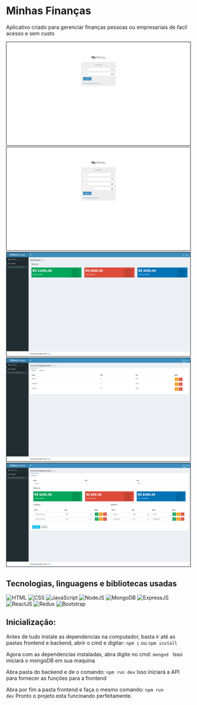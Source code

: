 # Minhas Finanças

Aplicativo criado para gerenciar finanças pessoas ou empresariais de facil acesso e sem custo

<img src='./.github/login.png' width='500' alt='Login' border=1 >
<img src='./.github/signup.png' width='500' alt='Sign Up' border=1 >
<img src='./.github/dashboard.png' width='500' alt='Dashboard' border=1 >
<img src='./.github/billingCycleList.png' width='500' alt='Billing Cycle List' border=1 >
<img src='./.github/billingCycleModify.png' width='500' alt='Billing Cycle Modify' border=1 >

## Tecnologias, linguagens e bibliotecas usadas
<img src='https://img.shields.io/badge/HTML5-E34F26?style=for-the-badge&logo=html5&logoColor=white' alt='HTML'>
<img src='https://img.shields.io/badge/CSS3-1572B6?style=for-the-badge&logo=css3&logoColor=white' alt='CSS'>
<img src='https://img.shields.io/badge/JavaScript-323330?style=for-the-badge&logo=javascript&logoColor=F7DF1E' alt='JavaScript'>
<img src='https://img.shields.io/badge/Node.js-339933?style=for-the-badge&logo=nodedotjs&logoColor=white' alt='NodeJS'>
<img src='https://img.shields.io/badge/MongoDB-4EA94B?style=for-the-badge&logo=mongodb&logoColor=white' alt='MongoDB'>
<img src='https://img.shields.io/badge/Express.js-000000?style=for-the-badge&logo=express&logoColor=white' alt='ExpressJS'>
<img src='https://img.shields.io/badge/React-20232A?style=for-the-badge&logo=react&logoColor=61DAFB' alt='ReactJS'>
<img src='https://img.shields.io/badge/Redux-593D88?style=for-the-badge&logo=redux&logoColor=white' alt='Redux'>
<img src='https://img.shields.io/badge/Bootstrap-563D7C?style=for-the-badge&logo=bootstrap&logoColor=white' alt='Bootstrap'>

## Inicialização:
Antes de tudo instale as dependencias na computador, basta ir até as pastas frontend e backend, abrir o cmd e digitar:
<CODE>npm i</CODE>
ou
<CODE>npm install</CODE>

Agora com as dependencias instaladas, abra digite no cmd:
<CODE>mongod </CODE>
Isso iniciará o mongoDB em sua maquina

Abra pasta do backend e de o comando:
<CODE>npm run dev</CODE>
Isso iniciará a API para fornecer as funções para a frontend

Abra por fim a pasta frontend e faça o mesmo comando:
<CODE>npm run dev</CODE>
Pronto o projeto esta funcinando perfeitamente.

